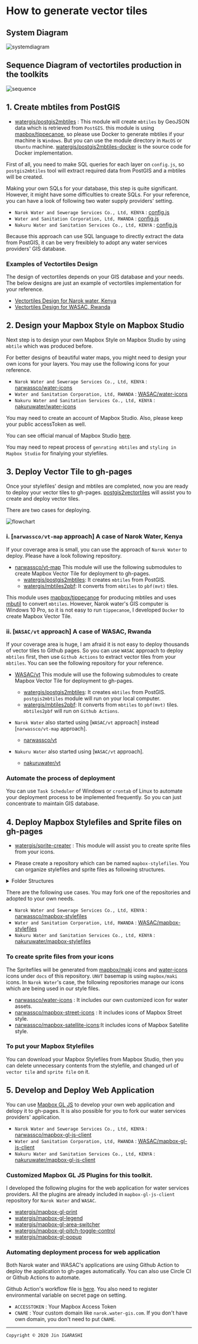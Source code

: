 # How to generate vector tiles

## System Diagram

![systemdiagram](../images/vectortiles-system-structure.png)

## Sequence Diagram of vectortiles production in the toolkits
![sequence](../images/sequence.svg)

## 1. Create mbtiles from PostGIS
- [watergis/postgis2mbtiles](https://github.com/watergis/postgis2mbtiles) : This module will create `mbtiles` by GeoJSON data which is retrieved from `PostGIS`. this module is using [mapbox/tippecanoe](https://github.com/mapbox/tippecanoe), so please use Docker to generate mbtiles if your machine is `Windows`. But you can use the module directory in `MacOS` or `Ubuntu` machine. [watergis/postgis2mbtiles-docker](https://github.com/watergis/postgis2mbtiles-docker) is the source code for Docker implementation. 

First of all, you need to make SQL queries for each layer on `config.js`, so `postgis2mbtiles` tool will extract required data from PostGIS and a mbtiles will be created.

Making your own SQLs for your database, this step is quite significant. However, it might have some difficulties to create SQLs. For your reference, you can have a look of following two water supply providers' setting.

- `Narok Water and Sewerage Services Co., Ltd, KENYA` : [config.js](https://github.com/narwassco/vt/blob/master/config.js)
- `Water and Sanitation Corporation, Ltd, RWANDA` : [config.js](https://github.com/WASAC/vt/blob/master/config.js)
- `Nakuru Water and Sanitation Services Co., Ltd, KENYA` : [config.js](https://github.com/nakuruwater/vt/blob/master/config.js)

Because this approach can use SQL language to directly extract the data from PostGIS, it can be very frexiblely to adopt any water services providers' GIS database.

### Examples of Vectortiles Design

The design of vectortiles depends on your GIS database and your needs. The below designs are just an example of vectortiles implementation for your reference.

- [Vectortiles Design for Narok water, Kenya](./Vector-Tile-Design-for-Narok.md)
- [Vectortiles Design for WASAC, Rwanda](./Vector-Tile-Design-for-WASAC.md)


## 2. Design your Mapbox Style on Mapbox Studio
Next step is to design your own Mapbox Style on Mapbox Studio by using `mbtile` which was produced before.

For better designs of beautiful water maps, you might need to design your own icons for your layers. You may use the following icons for your reference.

- `Narok Water and Sewerage Services Co., Ltd, KENYA` : [narwassco/water-icons](https://github.com/narwassco/water-icons)
- `Water and Sanitation Corporation, Ltd, RWANDA` : [WASAC/water-icons](https://github.com/WASAC/water-icons)
- `Nakuru Water and Sanitation Services Co., Ltd, KENYA` : [nakuruwater/water-icons](https://github.com/nakuruwater/water-icons)

You may need to create an account of Mapbox Studio. Also, please keep your public accessToken as well. 

You can see official manual of Mapbox Studio [here](https://docs.mapbox.com/studio-manual/overview/).

You may need to repeat process of `genrating mbtiles` and `styling in Mapbox Studio` for finalying your stylefiles.

## 3. Deploy Vector Tile to gh-pages

Once your stylefiles' design and mbtiles are completed, now you are ready to deploy your vector tiles to gh-pages. [postgis2vectortiles](https://github.com/watergis/postgis2vectortiles) will assist you to create and deploy vector tiles.

There are two cases for deploying.

![flowchart](../images/deployment-flowchart.svg)

### i. [`narwassco/vt-map` approach] A case of Narok Water, Kenya
If your coverage area is small, you can use the approach of `Narok Water` to deploy. Please have a look following repository.

- [narwassco/vt-map](https://github.com/narwassco/vt-map)
  This module will use the following submodules to create Mapbox Vector Tile for deployment to gh-pages.
  - [watergis/postgis2mbtiles](https://github.com/watergis/postgis2mbtiles): It creates `mbtiles` from PostGIS.
  - [watergis/mbtiles2pbf](https://github.com/watergis/mbtiles2pbf): It converts from `mbtiles` to `pbf(mvt)` tiles.

This module uses [mapbox/tippecanoe](https://github.com/mapbox/tippecanoe) for producing mbtiles and uses [mbutil](https://github.com/mapbox/mbutil) to convert `mbtiles`. However, Narok water's GIS computer is Windows 10 Pro, so it is not easy to run `tippecanoe`, I developed `Docker` to create Mapbox Vector Tile.

### ii. [`WASAC/vt` approach] A case of WASAC, Rwanda
If your coverage area is huge, I am afraid it is not easy to deploy thousands of vector tiles to Github pages. So you can use `WASAC` approach to deploy `mbtiles` first, then use `Github Actions` to extract vector tiles from your `mbtiles`. You can see the following repository for your reference.

- [WASAC/vt](https://github.com/WASAC/vt)
  This module will use the following submodules to create Mapbox Vector Tile for deployment to gh-pages.
  - [watergis/postgis2mbtiles](https://github.com/watergis/postgis2mbtiles): It creates `mbtiles` from PostGIS. `postgis2mbtiles` module will run on your local computer.
  - [watergis/mbtiles2pbf](https://github.com/watergis/mbtiles2pbf): It converts from `mbtiles` to `pbf(mvt)` tiles. `mbtiles2pbf` will run on `Github Actions`.

- `Narok Water` also started using [`WASAC/vt` approach] instead [`narwassco/vt-map` approach]. 
  - [narwassco/vt](https://github.com/narwassco/vt)

- `Nakuru Water` also started using [`WASAC/vt` approach]. 
  - [nakuruwater/vt](https://github.com/nakuruwater/vt)

### Automate the process of deployment

You can use `Task Scheduler` of Windows or `crontab` of Linux to automate your deployment process to be implemented frequently. So you can just concentrate to maintain GIS database.

## 4. Deploy Mapbox Stylefiles and Sprite files on gh-pages
- [watergis/sprite-creater](https://github.com/watergis/sprite-creator) : This module will assist you to create sprite files from your icons. 

- Please create a repository which can be named `mapbox-stylefiles`. You can organize stylefiles and sprite files as following structures.
<details>
<summary>Folder Structures</summary>

```
|- docs
 |- satellite
  |- sprite
   |- sprite.json
   |- sprite.png
   |- sprite@2x.json
   |- sprite@2x.png
   |- sprite@4x.json
   |- sprite@4x.png
  |- style.json
 |- street
  |- sprite
   |- sprite.json
   |- sprite.png
   |- sprite@2x.json
   |- sprite@2x.png
   |- sprite@4x.json
   |- sprite@4x.png
  |- style.json
|- src
 |- config.js
 |- sprite-create.js
```
</details>

There are the following use cases. You may fork one of the repositories and adopted to your own needs.
- `Narok Water and Sewerage Services Co., Ltd, KENYA` : [narwassco/mapbox-stylefiles](https://github.com/narwassco/mapbox-stylefiles)
- `Water and Sanitation Corporation, Ltd, RWANDA` : [WASAC/mapbox-stylefiles](https://github.com/WASAC/mapbox-stylefiles)
- `Nakuru Water and Sanitation Services Co., Ltd, KENYA` : [nakuruwater/mapbox-stylefiles](https://github.com/nakuruwater/mapbox-stylefiles)

### To create sprite files from your icons

The Spritefiles will be generated from [mapbox/maki](https://github.com/mapbox/maki) icons and [water-icons](https://github.com/narwassco/water-icons) icons under `docs` of this repository. `UNVT` basemap is using `mapbox/maki` icons. In `Narok Water`'s case, the following repositories manage our icons which are being used in our style files.
  - [narwassco/water-icons](https://github.com/narwassco/water-icons) : It includes our own customized icon for water assets.
  - [narwassco/mapbox-street-icons](https://github.com/narwassco/mapbox-street-icons) : It includes icons of Mapbox Street style.
  - [narwassco/mapbox-satellite-icons](https://github.com/narwassco/mapbox-satellite-icons):It includes icons of Mapbox Satellite style.

### To put your Mapbox Stylefiles

You can download your Mapbox Stylefiles from Mapbox Studio, then you can delete unnecessary contents from the stylefile, and changed url of `vector tile` and `sprite file` on it. 


## 5. Develop and Deploy Web Application

You can use [Mapbox GL JS](https://docs.mapbox.com/mapbox-gl-js/api/) to develop your own web application and delopy it to gh-pages. It is also possible for you to fork our water services providers' application.

- `Narok Water and Sewerage Services Co., Ltd, KENYA` : [narwassco/mapbox-gl-js-client](https://github.com/narwassco/mapbox-gl-js-client) 
- `Water and Sanitation Corporation, Ltd, RWANDA` : [WASAC/mapbox-gl-js-client](https://github.com/WASAC/mapbox-gl-js-client) 
- `Nakuru Water and Sanitation Services Co., Ltd, KENYA` : [nakuruwater/mapbox-gl-js-client](https://github.com/nakuruwater/mapbox-gl-js-client) 

### Customized Mapbox GL JS Plugins for this toolkit.

I developed the following plugins for the web application for water services providers. All the plugins are already included in `mapbox-gl-js-client` repository for `Narok Water` and `WASAC`.
- [watergis/mapbox-gl-print](https://github.com/watergis/mapbox-gl-print)
- [watergis/mapbox-gl-legend](https://github.com/watergis/mapbox-gl-legend)
- [watergis/mapbox-gl-area-switcher](https://github.com/watergis/mapbox-gl-area-switcher)
- [watergis/mapbox-gl-pitch-toggle-control](https://github.com/watergis/mapbox-gl-pitch-toggle-control)
- [watergis/mapbox-gl-popup](https://github.com/watergis/mapbox-gl-popup)

### Automating deployment process for web application
Both Narok water and WASAC's applications are using Github Action to deploy the application to gh-pages automatically. You can also use Circle CI or Github Actions to automate.

Github Action's workflow file is [here](https://github.com/narwassco/mapbox-gl-js-client/blob/master/.github/workflows/node.js.yml). You also need to register environmental variable on secret page on setting. 

- `ACCESSTOKEN` : Your Mapbox Access Token
- `CNAME` : Your custom domain like `narok.water-gis.com`. If you don't have own domain, you don't need to put `CNAME`.

---
`Copyright © 2020 Jin IGARASHI`
